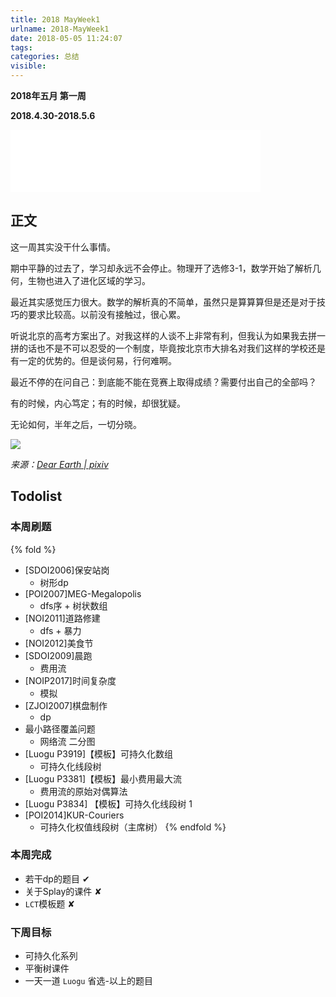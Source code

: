 ```yaml
---
title: 2018 MayWeek1
urlname: 2018-MayWeek1
date: 2018-05-05 11:24:07
tags:
categories: 总结
visible:
---
```


**2018年五月 第一周**

**2018.4.30-2018.5.6**

<!-- more -->
<iframe frameborder="no" border="0" marginwidth="0" marginheight="0" width=400 height=100 src="//music.163.com/outchain/player?type=2&id=413829859&auto=0&height=100"></iframe>

## 正文

这一周其实没干什么事情。

期中平静的过去了，学习却永远不会停止。物理开了选修3-1，数学开始了解析几何，生物也进入了进化区域的学习。

最近其实感觉压力很大。数学的解析真的不简单，虽然只是算算算但是还是对于技巧的要求比较高。以前没有接触过，很心累。

听说北京的高考方案出了。对我这样的人谈不上非常有利，但我认为如果我去拼一拼的话也不是不可以忍受的一个制度，毕竟按北京市大排名对我们这样的学校还是有一定的优势的。但是谈何易，行何难啊。

最近不停的在问自己：到底能不能在竞赛上取得成绩？需要付出自己的全部吗？

有的时候，内心笃定；有的时候，却很犹疑。

无论如何，半年之后，一切分晓。

![](title.jpg)

*来源：[Dear Earth | pixiv ](https://www.pixiv.net/member_illust.php?mode=medium&illust_id=58898030)*

## Todolist
### 本周刷题
{% fold %}
+ [SDOI2006]保安站岗 
    - 树形dp
+ [POI2007]MEG-Megalopolis 
    - dfs序 + 树状数组
+ [NOI2011]道路修建 
    - dfs + 暴力
+ [NOI2012]美食节 
+ [SDOI2009]晨跑 
    - 费用流
+ [NOIP2017]时间复杂度 
    - 模拟
+ [ZJOI2007]棋盘制作 
    - dp
+ 最小路径覆盖问题
    - 网络流 二分图
+ [Luogu P3919]【模板】可持久化数组
    - 可持久化线段树
+ [Luogu P3381]【模板】最小费用最大流 
    - 费用流的原始对偶算法
+ [Luogu P3834] 【模板】可持久化线段树 1
+ [POI2014]KUR-Couriers 
    - 可持久化权值线段树（主席树）
{% endfold %}

### 本周完成
+ 若干dp的题目 ✔
+ 关于Splay的课件 ✘
+ `LCT`模板题 ✘

### 下周目标

+ 可持久化系列
+ 平衡树课件
+ 一天一道 `Luogu` 省选-以上的题目
